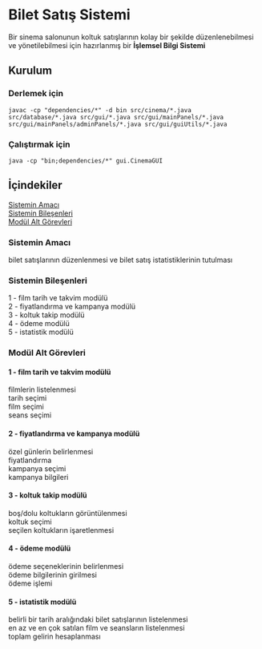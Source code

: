 # Bilet Satış Sistemi
Bir sinema salonunun koltuk satışlarının kolay bir şekilde düzenlenebilmesi
ve yönetilebilmesi için hazırlanmış bir **İşlemsel Bilgi Sistemi**

## Kurulum
### Derlemek için
```
javac -cp "dependencies/*" -d bin src/cinema/*.java src/database/*.java src/gui/*.java src/gui/mainPanels/*.java src/gui/mainPanels/adminPanels/*.java src/gui/guiUtils/*.java
```
### Çalıştırmak için
```
java -cp "bin;dependencies/*" gui.CinemaGUI
```

## İçindekiler
[Sistemin Amacı](#sistemin-amac%C4%B1)  
[Sistemin Bileşenleri](#sistemin-bile%C5%9Fenleri)  
[Modül Alt Görevleri](#mod%C3%BCl-alt-g%C3%B6revleri)

### Sistemin Amacı  
bilet satışlarının düzenlenmesi ve bilet satış istatistiklerinin tutulması

### Sistemin Bileşenleri  
1 - film tarih ve takvim modülü  
2 - fiyatlandırma ve kampanya modülü  
3 - koltuk takip modülü  
4 - ödeme modülü  
5 - istatistik modülü  

### Modül Alt Görevleri  

#### 1 - film tarih ve takvim modülü  
filmlerin listelenmesi  
tarih seçimi  
film seçimi  
seans seçimi  

#### 2 - fiyatlandırma ve kampanya modülü  
özel günlerin belirlenmesi  
fiyatlandırma  
kampanya seçimi  
kampanya bilgileri  

#### 3 - koltuk takip modülü  
boş/dolu koltukların görüntülenmesi  
koltuk seçimi  
seçilen koltukların işaretlenmesi  

#### 4 - ödeme modülü  
ödeme seçeneklerinin belirlenmesi  
ödeme bilgilerinin girilmesi  
ödeme işlemi  

#### 5 - istatistik modülü  
belirli bir tarih aralığındaki bilet satışlarının listelenmesi  
en az ve en çok satılan film ve seansların listelenmesi  
toplam gelirin hesaplanması  
